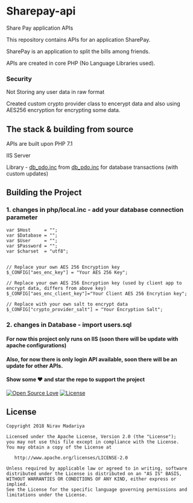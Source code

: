 # Sharepay-api
Share Pay application APIs

This repository contains APIs for an application SharePay.

SharePay is an application to split the bills among friends.

APIs are created in core PHP (No Language Libraries used).

### Security 
Not Storing any user data in raw format

Created custom crypto provider class to encerypt data and also using AES256 encryption for encrypting some data.

## The stack & building from source 
APIs are built upon PHP 7.1

IIS Server

Library - <a href="https://github.com/niravmadariya/sharepay-api/blob/master/php/db_pdo.inc">db_pdo.inc</a> from <a href="https://github.com/niravmadariya/phplib/tree/master/inc/db_pdo.inc">db_pdo.inc</a> for database transactions (with custom updates) 

## Building the Project

### 1. changes in php/local.inc - add your database connection parameter
```
var $Host     = "";
var $Database = "";
var $User     = "";
var $Password = "";
var $charset  = "utf8";


// Replace your own AES 256 Encryption key
$_CONFIG["aes_enc_key"] = "Your AES 256 Key";

// Replace your own AES 256 Encryption key (used by client app to encrypt data, differs from above key)
$_CONFIG["aes_enc_client_key"]="Your Client AES 256 Encrytion key";

// Replace with your own salt to encrypt data 
$_CONFIG["crypto_provider_salt"] = "Your Encryption Salt";

```

### 2. changes in Database - import users.sql

#### For now this project only runs on IIS (soon there will be update with apache configurations)
#### Also, for now there is only login API available, soon there will be an update for other APIs.

#### Show some :heart: and star the repo to support the project
[![Open Source Love](https://badges.frapsoft.com/os/v1/open-source.svg?v=102)](https://opensource.org/licenses/Apache-2.0)
[![License](https://img.shields.io/badge/license-Apache%202.0-blue.svg)](https://github.com/niravmadariya/sharepay-api/blob/master/LICENSE)

## License

```
Copyright 2018 Nirav Madariya

Licensed under the Apache License, Version 2.0 (the "License");
you may not use this file except in compliance with the License.
You may obtain a copy of the License at

   http://www.apache.org/licenses/LICENSE-2.0

Unless required by applicable law or agreed to in writing, software
distributed under the License is distributed on an "AS IS" BASIS,
WITHOUT WARRANTIES OR CONDITIONS OF ANY KIND, either express or implied.
See the License for the specific language governing permissions and
limitations under the License.

```
